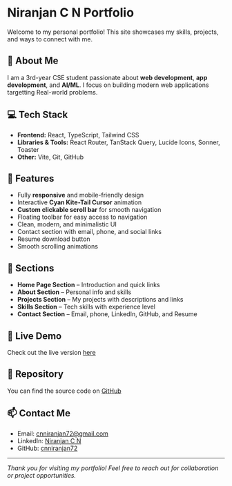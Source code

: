 #  Niranjan C N Portfolio

Welcome to my personal portfolio! This site showcases my skills, projects, and ways to connect with me.

## 🚀 About Me
I am a 3rd-year CSE student passionate about **web development**, **app development**, and **AI/ML**. I focus on building modern web applications targetting Real-world problems.

## 💻 Tech Stack
- **Frontend:** React, TypeScript, Tailwind CSS
- **Libraries & Tools:** React Router, TanStack Query, Lucide Icons, Sonner, Toaster
- **Other:** Vite, Git, GitHub

## 🌟 Features
- Fully **responsive** and mobile-friendly design
- Interactive **Cyan Kite-Tail Cursor** animation
- **Custom clickable scroll bar** for smooth navigation
- Floating toolbar for easy access to navigation
- Clean, modern, and minimalistic UI
- Contact section with email, phone, and social links
- Resume download button
- Smooth scrolling animations

## 📂 Sections
- **Home Page Section** – Introduction and quick links
- **About Section** – Personal info and skills
- **Projects Section** – My projects with descriptions and links
- **Skills Section** – Tech skills with experience level
- **Contact Section** – Email, phone, LinkedIn, GitHub, and Resume

## 🔗 Live Demo
Check out the live version [here](https://niranjan-portfolio-phi.vercel.app/)

## 📁 Repository
You can find the source code on [GitHub]([YOUR_REPO_LINK](https://github.com/cnniranjan72/niranjan_portfolio/))

## 📫 Contact Me
- Email: [cnniranjan72@gmail.com](mailto:cnniranjan72@gmail.com)
- LinkedIn: [Niranjan C N](https://www.linkedin.com/in/niranjan-c-n/)
- GitHub: [cnniranjan72](https://github.com/cnniranjan72)

---

*Thank you for visiting my portfolio! Feel free to reach out for collaboration or project opportunities.*
